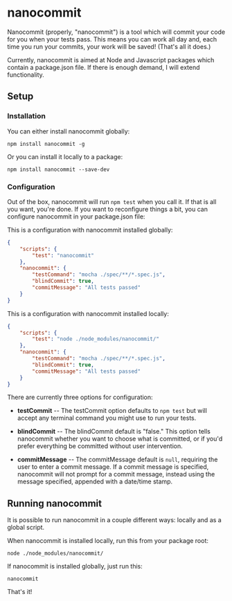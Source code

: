 # nanocommit #

Nanocommit (properly, "nanocommit") is a tool which will commit your code for you when your tests pass.  This means you can work all day and, each time you run your commits, your work will be saved! (That's all it does.)

Currently, nanocommit is aimed at Node and Javascript packages which contain a package.json file.  If there is enough demand, I will extend functionality.

## Setup ##

### Installation ###

You can either install nanocommit globally:

```
npm install nanocommit -g
```
Or you can install it locally to a package:

```
npm install nanocommit --save-dev
```

### Configuration ###

Out of the box, nanocommit will run `npm test` when you call it.  If that is all you want, you're done.  If you want to reconfigure things a bit, you can configure nanocommit in your package.json file:

This is a configuration with nanocommit installed globally:

```json
{
    "scripts": {
        "test": "nanocommit"
    },
    "nanocommit": {
        "testCommand": "mocha ./spec/**/*.spec.js",
        "blindCommit": true,
        "commitMessage": "All tests passed"
    }
}
```

This is a configuration with nanocommit installed locally:

```json
{
    "scripts": {
        "test": "node ./node_modules/nanocommit/"
    },
    "nanocommit": {
        "testCommand": "mocha ./spec/**/*.spec.js",
        "blindCommit": true,
        "commitMessage": "All tests passed"
    }
}
```

There are currently three options for configuration:

- **testCommit** -- The testCommit option defaults to `npm test` but will accept any terminal command you might use to run your tests.

- **blindCommit** -- The blindCommit default is "false." This option tells nanocommit whether you want to choose what is committed, or if you'd prefer everything be committed without user intervention.

- **commitMessage** -- The commitMessage default is `null`, requiring the user to enter a commit message. If a commit message is specified, nanocommit will not prompt for a commit message, instead using the message specified, appended with a date/time stamp.

## Running nanocommit ##

It is possible to run nanocommit in a couple different ways: locally and as a global script.

When nanocommit is installed locally, run this from your package root:

```
node ./node_modules/nanocommit/
```

If nanocommit is installed globally, just run this:

```
nanocommit
```

That's it!

